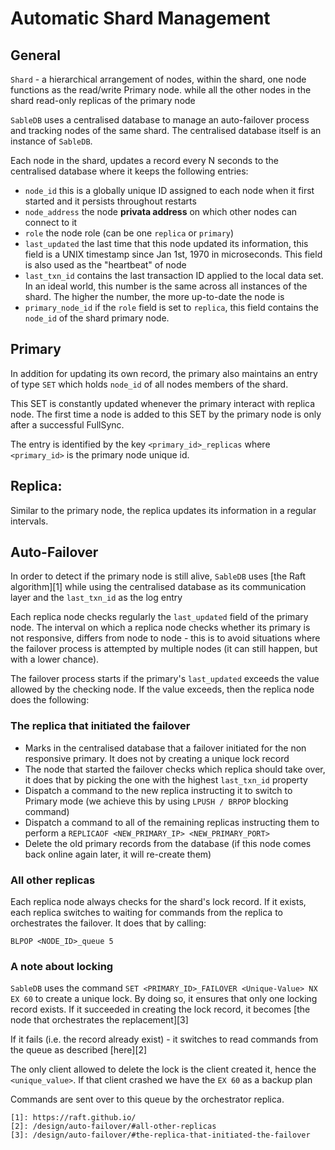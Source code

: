 # Automatic Shard Management

## General

`Shard` - a hierarchical arrangement of nodes, within the shard, one node functions as the read/write Primary node.
while all the other nodes in the shard read-only replicas of the primary node

`SableDB` uses a centralised database to manage an auto-failover process and tracking nodes of the same shard.
The centralised database itself is an instance of `SableDB`.

Each node in the shard, updates a record every N seconds to the centralised database where it keeps the following entries:

- `node_id` this is a globally unique ID assigned to each node when it first started and it persists throughout restarts
- `node_address` the node **privata address** on which other nodes can connect to it
- `role` the node role (can be one `replica` or `primary`)
- `last_updated` the last time that this node updated its information, this field is a UNIX timestamp since Jan 1st, 1970 in microseconds. This field is also used as the "heartbeat" of node
- `last_txn_id` contains the last transaction ID applied to the local data set. In an ideal world, this number is the same across all instances of the shard. The higher the number, the more up-to-date the node is
- `primary_node_id` if the `role` field is set to `replica`, this field contains the `node_id` of the shard primary node.

## Primary

In addition for updating its own record, the primary also maintains an entry of type `SET` which holds `node_id` of all
nodes members of the shard.

This SET is constantly updated whenever the primary interact with replica node. The first time a node is added to this SET
by the primary node is only after a successful FullSync.

The entry is identified by the key `<primary_id>_replicas` where `<primary_id>` is the primary node unique id.

## Replica:

Similar to the primary node, the replica updates its information in a regular intervals.

## Auto-Failover

In order to detect if the primary node is still alive, `SableDB` uses [the Raft algorithm][1] while using the centralised database
as its communication layer and the `last_txn_id` as the log entry

Each replica node checks regularly the `last_updated` field of the primary node. The interval on which a replica node checks
whether its primary is not responsive, differs from node to node - this is to avoid situations where the failover process is attempted
by multiple nodes (it can still happen, but with a lower chance).

The failover process starts if the primary's `last_updated` exceeds the value allowed by the checking node. If the value exceeds, then
the replica node does the following:

### The replica that initiated the failover

- Marks in the centralised database that a failover initiated for the non responsive primary. It does not by creating a unique lock record
- The node that started the failover checks which replica should take over, it does that by picking the one with the highest `last_txn_id` property
- Dispatch a command to the new replica instructing it to switch to Primary mode (we achieve this by using `LPUSH / BRPOP` blocking command)
- Dispatch a command to all of the remaining replicas instructing them to perform a `REPLICAOF <NEW_PRIMARY_IP> <NEW_PRIMARY_PORT>`
- Delete the old primary records from the database (if this node comes back online again later, it will re-create them)

### All other replicas

Each replica node always checks for the shard's lock record. If it exists, each replica switches to waiting for commands from the
replica to orchestrates the failover. It does that by calling:


```
BLPOP <NODE_ID>_queue 5
```

### A note about locking

`SableDB` uses the command `SET <PRIMARY_ID>_FAILOVER <Unique-Value> NX EX 60` to create a unique lock.
By doing so, it ensures that only one locking record exists. If it succeeded in creating the lock record,
it becomes [the node that orchestrates the replacement][3]

If it fails (i.e. the record already exist) - it switches to read commands from the queue as described [here][2]

The only client allowed to delete the lock is the client created it, hence the `<unique_value>`. If that client crashed
we have the `EX 60` as a backup plan

Commands are sent over to this queue by the orchestrator replica.

    [1]: https://raft.github.io/
    [2]: /design/auto-failover/#all-other-replicas
    [3]: /design/auto-failover/#the-replica-that-initiated-the-failover
